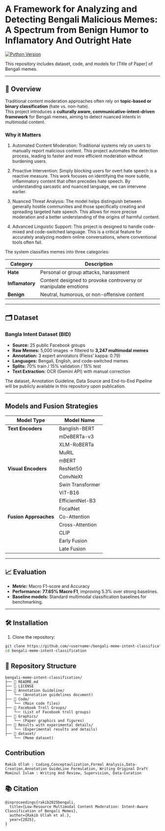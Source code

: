 # A Framework for Analyzing and Detecting Bengali Malicious Memes: A Spectrum from Benign Humor to Inflamatory And Outright Hate

 
[![Python Version](https://img.shields.io/badge/python-3.10+-blue.svg)](https://www.python.org/)

This repository includes dataset, code, and models for [Title of Paper] of Bengali memes.

---

## 📌 Overview

Traditional content moderation approaches often rely on **topic-based or binary classification** (hate vs. non-hate).  
This project introduces a **culturally aware, communicative-intent-driven framework** for Bengali memes, aiming to detect nuanced intents in multimodal content.

### Why it Matters
1. Automated Content Moderation: Traditional systems rely on users to manually report malicious content. This project automates the detection process, leading to faster and more efficient moderation without burdening users.

2. Proactive Intervention: Simply blocking users for overt hate speech is a reactive measure. This work focuses on identifying the more subtle, inflammatory content that often precedes hate speech. By understanding sarcastic and nuanced language, we can intervene earlier.

3. Nuanced Threat Analysis: The model helps distinguish between generally hostile communities and those specifically creating and spreading targeted hate speech. This allows for more precise moderation and a better understanding of the origins of harmful content.

4. Advanced Linguistic Support: This project is designed to handle code-mixed and code-switched language. This is a critical feature for accurately analyzing modern online conversations, where conventional tools often fail. 

The system classifies memes into three categories:

| Category      | Description |
|---------------|-------------|
| **Hate**  | Personal or group attacks, harassment |
| **Inflamatory** | Content designed to provoke controversy or manipulate emotions |
| **Benign**  | Neutral, humorous, or non-offensive content |

---

## 🗂 Dataset

### Bangla Intent Dataset (BID)
- **Source:** 25 public Facebook groups  
- **Raw Memes:** 5,000 images → filtered to **3,247 multimodal memes**  
- **Annotation:** 3 expert annotators (Fleiss’ kappa: 0.79)  
- **Languages:** Bengali, English, and code-switched memes  
- **Splits:** 70% train / 15% validation / 15% test  
- **Text Extraction:** OCR (Gemini API) with manual correction  

The dataset, Annotation Guideline, Data Source and End-to-End Pipeline will be publicly available in this repository upon publication.

---
## Models and Fusion Strategies
| Model Type        | Model Name        |
|-------------------|-------------------|
| **Text Encoders** | Banglish-BERT     |
|                   | mDeBERTa-v3       |
|                   | XLM-RoBERTa       |
|                   | MuRIL             |
|                   | mBERT             |
| **Visual Encoders** | ResNet50        |
|                   | ConvNeXt          |
|                   | Swin Transformer  |
|                   | ViT-B16           |
|                   | EfficientNet-B3   |
|                   | FocalNet          |
| **Fusion Approaches** | Co-Attention |
|                   | Cross-Attention   |
|                   | CLIP              |
|                   | Early Fusion      |
|                   | Late Fusion       |

---

## 📈 Evaluation

- **Metric:** Macro F1-score and Accuracy
- **Performance:** **77.65% Macro F1**, improving 5.3% over strong baselines.  
- **Baseline models:** Standard multimodal classification baselines for benchmarking.

---

## 🛠 Installation

1. Clone the repository:
```bash
git clone https://github.com/<username>/bengali-meme-intent-classification.git
cd bengali-meme-intent-classification
```


## 📂 Repository Structure
```
bengali-meme-intent-classification/
├── 📄 README.md
├── 📄 LICENSE
├── 📁 Annotation Guideline/
│   └── (Annotation guidelines document)
├── 📁 Code/
│   └── (Main code files)
├── 📁 Facebook Troll Groups/
│   └── (List of Facebook troll groups)
├── 📁 Graphics/
│   └── (Paper graphics and figures)
├── 📁 Results with experimental details/
│   └── (Experimental results and details)
├── 📁 dataset/
    └── (Meme dataset)
```
## Contribution
```
Rakib Ullah : Coding,Conceptaulization,Formal Analysis,Data-Creation,Annotation GuideLine Formulation, Writing Original Draft
Mominul Islam : Writing And Review, Supervision, Data-Curation
```

## 📚 Citation
```
@inproceedings{rakib2025bengali,
  title={Low-Resource Multimodal Content Moderation: Intent-Aware Classification of Bengali Memes},
  author={Rakib Ullah et al.},
  year={2025},
}
```
